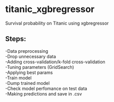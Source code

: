 # titanic_xgbregressor
Survival probability on Titanic using xgbregressor

## Steps:
-Data preprocessing  
-Drop unnecessary data  
-Adding cross-validation/k-fold cross-validation  
-Tuning parameters (GridSearch)  
-Applying best params  
-Train model  
-Dump trained model  
-Check model perfomance on test data  
-Making predictions and save in .csv  

